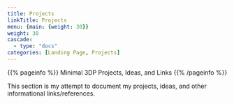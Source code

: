 ```yaml
---
title: Projects
linkTitle: Projects
menu: {main: {weight: 30}}
weight: 30
cascade:
  - type: "docs"
categories: [Landing Page, Projects]
---
```


{{% pageinfo %}}
Minimal 3DP Projects, Ideas, and Links
{{% /pageinfo %}}

This section is my attempt to document my projects, ideas, and other informational links/references.